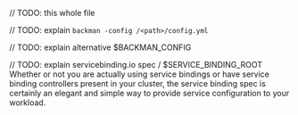// TODO: this whole file

// TODO: explain `backman -config /<path>/config.yml`

// TODO: explain alternative $BACKMAN_CONFIG

// TODO: explain servicebinding.io spec / $SERVICE_BINDING_ROOT
Whether or not you are actually using service bindings or have service binding controllers present in your cluster, the service binding spec is certainly an elegant and simple way to provide service configuration to your workload.
